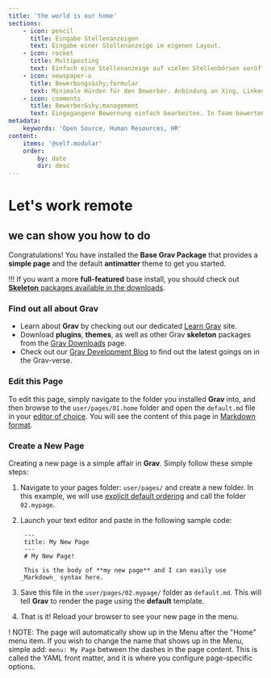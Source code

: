 ```yaml
---
title: 'the world is our home'
sections:
    - icon: pencil
      title: Eingabe Stellenanzeigen
      text: Eingabe einer Stellenanzeige im eigenen Layout.
    - icon: rocket
      title: Multiposting
      text: Einfach eine Stellenanzeige auf vielen Stellenbörsen veröffentlichen.
    - icon: newspaper-o
      title: Bewerbungs&shy;formular
      text: Minimale Hürden für den Bewerber. Anbindung an Xing, LinkedIn und Facebook
    - icon: comments
      title: Bewerber&shy;management
      text: Eingegangene Bewernung einfach bearbeiten. In Team bewerten. Bewerber einladen oder absagen.
metadata:
    keywords: 'Open Source, Human Resources, HR'
content:
    items: '@self.modular'
    order:
        by: date
        dir: desc
---
```


# Let's work remote
## we can show you **how** to do

Congratulations! You have installed the **Base Grav Package** that provides a **simple page** and the default **antimatter** theme to get you started.

!!! If you want a more **full-featured** base install, you should check out [**Skeleton** packages available in the downloads](http://getgrav.org/downloads).

### Find out all about Grav

* Learn about **Grav** by checking out our dedicated [Learn Grav](http://learn.getgrav.org) site.
* Download **plugins**, **themes**, as well as other Grav **skeleton** packages from the [Grav Downloads](http://getgrav.org/downloads) page.
* Check out our [Grav Development Blog](http://getgrav.org/blog) to find out the latest goings on in the Grav-verse.

### Edit this Page

To edit this page, simply navigate to the folder you installed **Grav** into, and then browse to the `user/pages/01.home` folder and open the `default.md` file in your [editor of choice](http://learn.getgrav.org/basics/requirements).  You will see the content of this page in [Markdown format](http://learn.getgrav.org/content/markdown).

### Create a New Page

Creating a new page is a simple affair in **Grav**.  Simply follow these simple steps:

1. Navigate to your pages folder: `user/pages/` and create a new folder.  In this example, we will use [explicit default ordering](http://learn.getgrav.org/content/content-pages) and call the folder `02.mypage`.
2. Launch your text editor and paste in the following sample code:

        ---
        title: My New Page
        ---
        # My New Page!

        This is the body of **my new page** and I can easily use _Markdown_ syntax here.

3. Save this file in the `user/pages/02.mypage/` folder as `default.md`. This will tell **Grav** to render the page using the **default** template.
4. That is it! Reload your browser to see your new page in the menu.

! NOTE: The page will automatically show up in the Menu after the "Home" menu item. If you wish to change the name that shows up in the Menu, simple add: `menu: My Page` between the dashes in the page content. This is called the YAML front matter, and it is where you configure page-specific options.
